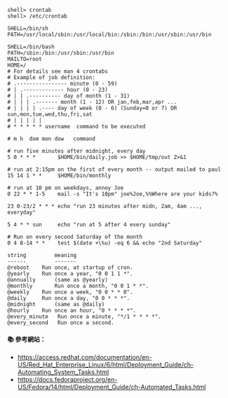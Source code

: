 ```.console
shell> crontab
shell> /etc/crontab
```

```
SHELL=/bin/sh
PATH=/usr/local/sbin:/usr/local/bin:/sbin:/bin:/usr/sbin:/usr/bin
```

``` 
SHELL=/bin/bash
PATH=/sbin:/bin:/usr/sbin:/usr/bin
MAILTO=root
HOME=/
# For details see man 4 crontabs
# Example of job definition:
# .---------------- minute (0 - 59)
# | .------------- hour (0 - 23)
# | | .---------- day of month (1 - 31)
# | | | .------- month (1 - 12) OR jan,feb,mar,apr ...
# | | | | .---- day of week (0 - 6) (Sunday=0 or 7) OR sun,mon,tue,wed,thu,fri,sat
# | | | | |
# * * * * * username  command to be executed

# m h  dom mon dow   command

# run five minutes after midnight, every day
5 0 * * *       $HOME/bin/daily.job >> $HOME/tmp/out 2>&1

# run at 2:15pm on the first of every month -- output mailed to paul
15 14 1 * *     $HOME/bin/monthly

# run at 10 pm on weekdays, annoy Joe
0 22 * * 1-5    mail -s "It's 10pm" joe%Joe,%%Where are your kids?%

23 0-23/2 * * * echo "run 23 minutes after midn, 2am, 4am ..., everyday"

5 4 * * sun     echo "run at 5 after 4 every sunday"

# Run on every second Saturday of the month
0 4 8-14 * *    test $(date +\%u) -eq 6 && echo "2nd Saturday"
```

```
string         meaning
------         -------
@reboot	   Run once, at	startup	of cron.
@yearly	   Run once a year, "0 0 1 1 *".
@annually	   (same as @yearly)
@monthly	   Run once a month, "0	0 1 * *".
@weekly	   Run once a week, "0 0 * * 0".
@daily	   Run once a day, "0 0	* * *".
@midnight	   (same as @daily)
@hourly	   Run once an hour, "0	* * * *".
@every_minute   Run once a minute, "*/1 * * * *".
@every_second   Run once a second.
```

#### :books: 參考網站：
- https://access.redhat.com/documentation/en-US/Red_Hat_Enterprise_Linux/6/html/Deployment_Guide/ch-Automating_System_Tasks.html
- https://docs.fedoraproject.org/en-US/Fedora/14/html/Deployment_Guide/ch-Automated_Tasks.html
